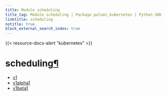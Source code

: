 ```yaml
---
title: Module scheduling
title_tag: Module scheduling | Package pulumi_kubernetes | Python SDK
linktitle: scheduling
notitle: true
block_external_search_index: true
---
```


{{< resource-docs-alert "kubernetes" >}}

<div class="section" id="scheduling">
<h1>scheduling<a class="headerlink" href="#scheduling" title="Permalink to this headline">¶</a></h1>
<div class="toctree-wrapper compound">
<ul>
<li class="toctree-l1"><a class="reference internal" href="v1/">v1</a></li>
<li class="toctree-l1"><a class="reference internal" href="v1alpha1/">v1alpha1</a></li>
<li class="toctree-l1"><a class="reference internal" href="v1beta1/">v1beta1</a></li>
</ul>
</div>
</div>
